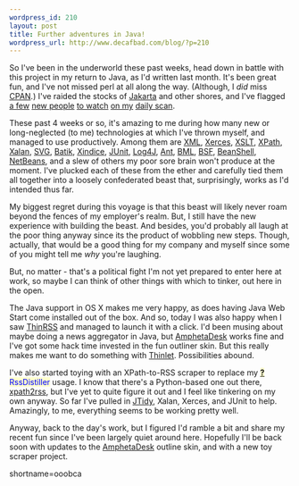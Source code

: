 ```yaml
--- 
wordpress_id: 210
layout: post
title: Further adventures in Java!
wordpress_url: http://www.decafbad.com/blog/?p=210
---
```

<p>So I've been in the underworld these past weeks, head down in battle with this project in my return to Java, as I'd written last month.  It's been great fun, and I've not missed perl at all along the way.  (Although, I <i>did</i> miss <a href="http://www.cpan.org">CPAN</a>.)  I've raided the stocks of <a href="http://jakarta.apache.org">Jakarta</a> and other shores, and I've flagged <a href="http://radio.weblogs.com/0107789/">a few</a> <a href="http://blogs.werken.com/people/bob/">new people</a> <a href="http://roller.anthonyeden.com/page/rickard/">to watch</a> <a href="http://radio.weblogs.com/0108103/">on my</a> <a href="http://radio.weblogs.com/0100190/">daily scan</a>.</p>
<p>These past 4 weeks or so, it's amazing to me during how many new or long-neglected (to me) technologies at which I've thrown myself, and managed to use productively.  Among them are <a href="http://www.w3.org/XML/">XML</a>, <a href="http://xml.apache.org/xerces2-j/index.html">Xerces</a>, <a href="http://www.w3.org/TR/xslt">XSLT</a>, <a href="http://www.w3.org/TR/xpath">XPath</a>, <a href="http://xml.apache.org/xalan-j/index.html">Xalan</a>, <a href="http://www.w3.org/TR/SVG/">SVG</a>, <a href="http://xml.apache.org/batik/index.html">Batik</a>, <a href="http://www.dbxml.org">Xindice</a>, <a href="http://junit.sourceforge.net">JUnit</a>, <a href="http://jakarta.apache.org/log4j/index.html">Log4J</a>, <a href="http://jakarta.apache.org/ant/index.html">Ant</a>, <a href="http://www.alphaworks.ibm.com/tech/bml">BML</a>, <a href="http://oss.software.ibm.com/developerworks/projects/bsf">BSF</a>, <a href="http://www.beanshell.org">BeanShell</a>, <a href="http://www.netbeans.org">NetBeans</a>, and a slew of others my poor sore brain won't produce at the moment.  I've plucked each of these from the ether and carefully tied them all together into a loosely confederated beast that, surprisingly, works as I'd intended thus far.</p>
<p>My biggest regret during this voyage is that this beast will likely never roam beyond the fences of my employer's realm.  But, I still have the new experience with building the beast.  And besides, you'd probably all laugh at the poor thing anyway since its the product of wobbling new steps.  Though, actually, that would be a good thing for my company and myself since some of you might tell me <i>why</i> you're laughing.</p>
<p>But, no matter - that's a political fight I'm not yet prepared to enter here at work, so maybe I can think of other things with which to tinker, out here in the open.</p>
<p>The Java support in OS X makes me very happy, as does having Java Web Start come installed out of the box.  And so, today I was also happy when I saw <a href="http://radio.weblogs.com/0107789/stories/2002/08/14/thinrss.html">ThinRSS</a> and managed to launch it with a click.  I'd been musing about maybe doing a news aggregator in Java, but <a href="http://www.decafbad.com/twiki/bin/view/Main/AmphetaDesk">AmphetaDesk</a> works fine and I've got some hack time invested in the fun outliner skin.  But this really makes me want to do something with <a href="http://www.thinlet.com">Thinlet</a>.  Possibilities abound.</p>
<p>I've also started toying with an XPath-to-RSS scraper to replace my <span style='background : #FFFFCE;'><a href="http://www.decafbad.com/twiki/bin/edit/Main/RssDistiller?topicparent=Main.FilterData"><b>?</b></a><font color="#0000FF">RssDistiller</font></span> usage.  I know that there's a Python-based one out there, <a href="http://www.mnot.net/xpath2rss/">xpath2rss</a>, but I've yet to quite figure it out and I feel like tinkering on my own anyway.  So far I've pulled in <a href="http://lempinen.net/sami/jtidy/">JTidy</a>, Xalan, Xerces, and JUnit to help.  Amazingly, to me, everything seems to be working pretty well.</p>
<p>Anyway, back to the day's work, but I figured I'd ramble a bit and share my recent fun since I've been largely quiet around here.  Hopefully I'll be back soon with updates to the <a href="http://www.decafbad.com/twiki/bin/view/Main/AmphetaDesk">AmphetaDesk</a> outline skin, and with a new toy scraper project.</p>
<!--more-->
shortname=ooobca
